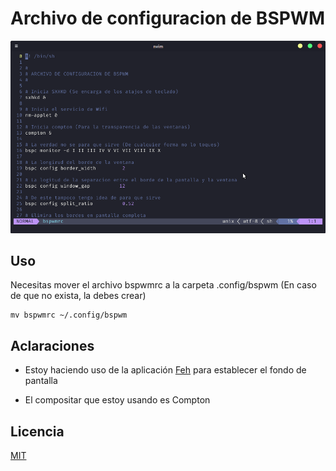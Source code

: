 # Archivo de configuracion de BSPWM

![BSPWM](/imagenes/bspwm-screen.png)

## Uso

Necesitas mover el archivo bspwmrc a la carpeta .config/bspwm (En caso de que no exista, la debes crear)

```shell
mv bspwmrc ~/.config/bspwm
```

## Aclaraciones

- Estoy haciendo uso de la aplicación [Feh](https://feh.finalrewind.org/) para establecer el fondo de pantalla

- El compositar que estoy usando es Compton

## Licencia

[MIT](https://opensource.org/licenses/MIT)
